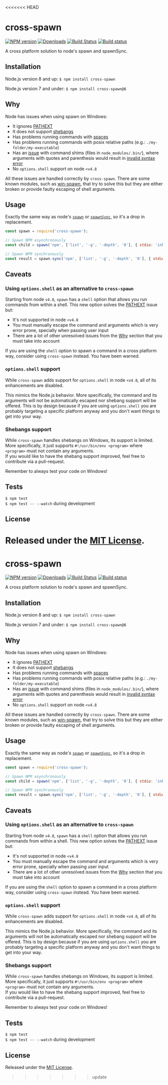 <<<<<<< HEAD
# cross-spawn

[![NPM version][npm-image]][npm-url] [![Downloads][downloads-image]][npm-url] [![Build Status][ci-image]][ci-url] [![Build status][appveyor-image]][appveyor-url]

[npm-url]:https://npmjs.org/package/cross-spawn
[downloads-image]:https://img.shields.io/npm/dm/cross-spawn.svg
[npm-image]:https://img.shields.io/npm/v/cross-spawn.svg
[ci-url]:https://github.com/moxystudio/node-cross-spawn/actions/workflows/ci.yaml
[ci-image]:https://github.com/moxystudio/node-cross-spawn/actions/workflows/ci.yaml/badge.svg
[appveyor-url]:https://ci.appveyor.com/project/satazor/node-cross-spawn
[appveyor-image]:https://img.shields.io/appveyor/ci/satazor/node-cross-spawn/master.svg

A cross platform solution to node's spawn and spawnSync.

## Installation

Node.js version 8 and up:
`$ npm install cross-spawn`

Node.js version 7 and under:
`$ npm install cross-spawn@6`

## Why

Node has issues when using spawn on Windows:

- It ignores [PATHEXT](https://github.com/joyent/node/issues/2318)
- It does not support [shebangs](https://en.wikipedia.org/wiki/Shebang_(Unix))
- Has problems running commands with [spaces](https://github.com/nodejs/node/issues/7367)
- Has problems running commands with posix relative paths (e.g.: `./my-folder/my-executable`)
- Has an [issue](https://github.com/moxystudio/node-cross-spawn/issues/82) with command shims (files in `node_modules/.bin/`), where arguments with quotes and parenthesis would result in [invalid syntax error](https://github.com/moxystudio/node-cross-spawn/blob/e77b8f22a416db46b6196767bcd35601d7e11d54/test/index.test.js#L149)
- No `options.shell` support on node `<v4.8`

All these issues are handled correctly by `cross-spawn`.
There are some known modules, such as [win-spawn](https://github.com/ForbesLindesay/win-spawn), that try to solve this but they are either broken or provide faulty escaping of shell arguments.


## Usage

Exactly the same way as node's [`spawn`](https://nodejs.org/api/child_process.html#child_process_child_process_spawn_command_args_options) or [`spawnSync`](https://nodejs.org/api/child_process.html#child_process_child_process_spawnsync_command_args_options), so it's a drop in replacement.


```js
const spawn = require('cross-spawn');

// Spawn NPM asynchronously
const child = spawn('npm', ['list', '-g', '-depth', '0'], { stdio: 'inherit' });

// Spawn NPM synchronously
const result = spawn.sync('npm', ['list', '-g', '-depth', '0'], { stdio: 'inherit' });
```


## Caveats

### Using `options.shell` as an alternative to `cross-spawn`

Starting from node `v4.8`, `spawn` has a `shell` option that allows you run commands from within a shell. This new option solves
the [PATHEXT](https://github.com/joyent/node/issues/2318) issue but:

- It's not supported in node `<v4.8`
- You must manually escape the command and arguments which is very error prone, specially when passing user input
- There are a lot of other unresolved issues from the [Why](#why) section that you must take into account

If you are using the `shell` option to spawn a command in a cross platform way, consider using `cross-spawn` instead. You have been warned.

### `options.shell` support

While `cross-spawn` adds support for `options.shell` in node `<v4.8`, all of its enhancements are disabled.

This mimics the Node.js behavior. More specifically, the command and its arguments will not be automatically escaped nor shebang support will be offered. This is by design because if you are using `options.shell` you are probably targeting a specific platform anyway and you don't want things to get into your way.

### Shebangs support

While `cross-spawn` handles shebangs on Windows, its support is limited. More specifically, it just supports `#!/usr/bin/env <program>` where `<program>` must not contain any arguments.   
If you would like to have the shebang support improved, feel free to contribute via a pull-request.

Remember to always test your code on Windows!


## Tests

`$ npm test`   
`$ npm test -- --watch` during development


## License

Released under the [MIT License](https://www.opensource.org/licenses/mit-license.php).
=======
# cross-spawn

[![NPM version][npm-image]][npm-url] [![Downloads][downloads-image]][npm-url] [![Build Status][ci-image]][ci-url] [![Build status][appveyor-image]][appveyor-url]

[npm-url]:https://npmjs.org/package/cross-spawn
[downloads-image]:https://img.shields.io/npm/dm/cross-spawn.svg
[npm-image]:https://img.shields.io/npm/v/cross-spawn.svg
[ci-url]:https://github.com/moxystudio/node-cross-spawn/actions/workflows/ci.yaml
[ci-image]:https://github.com/moxystudio/node-cross-spawn/actions/workflows/ci.yaml/badge.svg
[appveyor-url]:https://ci.appveyor.com/project/satazor/node-cross-spawn
[appveyor-image]:https://img.shields.io/appveyor/ci/satazor/node-cross-spawn/master.svg

A cross platform solution to node's spawn and spawnSync.

## Installation

Node.js version 8 and up:
`$ npm install cross-spawn`

Node.js version 7 and under:
`$ npm install cross-spawn@6`

## Why

Node has issues when using spawn on Windows:

- It ignores [PATHEXT](https://github.com/joyent/node/issues/2318)
- It does not support [shebangs](https://en.wikipedia.org/wiki/Shebang_(Unix))
- Has problems running commands with [spaces](https://github.com/nodejs/node/issues/7367)
- Has problems running commands with posix relative paths (e.g.: `./my-folder/my-executable`)
- Has an [issue](https://github.com/moxystudio/node-cross-spawn/issues/82) with command shims (files in `node_modules/.bin/`), where arguments with quotes and parenthesis would result in [invalid syntax error](https://github.com/moxystudio/node-cross-spawn/blob/e77b8f22a416db46b6196767bcd35601d7e11d54/test/index.test.js#L149)
- No `options.shell` support on node `<v4.8`

All these issues are handled correctly by `cross-spawn`.
There are some known modules, such as [win-spawn](https://github.com/ForbesLindesay/win-spawn), that try to solve this but they are either broken or provide faulty escaping of shell arguments.


## Usage

Exactly the same way as node's [`spawn`](https://nodejs.org/api/child_process.html#child_process_child_process_spawn_command_args_options) or [`spawnSync`](https://nodejs.org/api/child_process.html#child_process_child_process_spawnsync_command_args_options), so it's a drop in replacement.


```js
const spawn = require('cross-spawn');

// Spawn NPM asynchronously
const child = spawn('npm', ['list', '-g', '-depth', '0'], { stdio: 'inherit' });

// Spawn NPM synchronously
const result = spawn.sync('npm', ['list', '-g', '-depth', '0'], { stdio: 'inherit' });
```


## Caveats

### Using `options.shell` as an alternative to `cross-spawn`

Starting from node `v4.8`, `spawn` has a `shell` option that allows you run commands from within a shell. This new option solves
the [PATHEXT](https://github.com/joyent/node/issues/2318) issue but:

- It's not supported in node `<v4.8`
- You must manually escape the command and arguments which is very error prone, specially when passing user input
- There are a lot of other unresolved issues from the [Why](#why) section that you must take into account

If you are using the `shell` option to spawn a command in a cross platform way, consider using `cross-spawn` instead. You have been warned.

### `options.shell` support

While `cross-spawn` adds support for `options.shell` in node `<v4.8`, all of its enhancements are disabled.

This mimics the Node.js behavior. More specifically, the command and its arguments will not be automatically escaped nor shebang support will be offered. This is by design because if you are using `options.shell` you are probably targeting a specific platform anyway and you don't want things to get into your way.

### Shebangs support

While `cross-spawn` handles shebangs on Windows, its support is limited. More specifically, it just supports `#!/usr/bin/env <program>` where `<program>` must not contain any arguments.   
If you would like to have the shebang support improved, feel free to contribute via a pull-request.

Remember to always test your code on Windows!


## Tests

`$ npm test`   
`$ npm test -- --watch` during development


## License

Released under the [MIT License](https://www.opensource.org/licenses/mit-license.php).
>>>>>>> update
